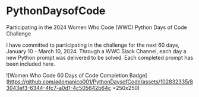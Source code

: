 # PythonDaysofCode
Participating in the 2024 Women Who Code (WWC) Python Days of Code Challenge

I have committed to participating in the challenge for the next 60 days, January 10 - March 10, 2024.
Through a WWC Slack Channel, each day a new Python prompt was delivered to be solved.
Each completed prompt has been included here.

![Women Who Code 60 Days of Code Completion Badge](https://github.com/adomanico001/PythonDaysofCode/assets/102832335/83043ef3-6344-4fc7-a0d1-4c505642b64c =250x250)
